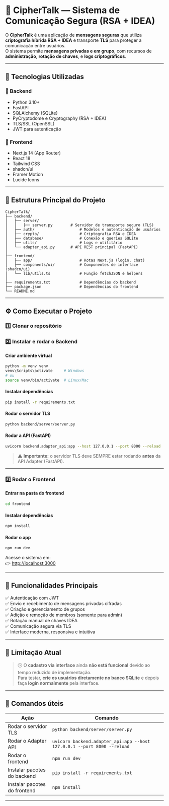 # 🔐 CipherTalk — Sistema de Comunicação Segura (RSA + IDEA)

O **CipherTalk** é uma aplicação de **mensagens seguras** que utiliza **criptografia híbrida RSA + IDEA** e transporte **TLS** para proteger a comunicação entre usuários.  
O sistema permite **mensagens privadas e em grupo**, com recursos de **administração**, **rotação de chaves**, e **logs criptográficos**.

---

## 🚀 Tecnologias Utilizadas

### 🔹 Backend
- Python 3.10+
- FastAPI
- SQLAlchemy (SQLite)
- PyCryptodome e Cryptography (RSA + IDEA)
- TLS/SSL (OpenSSL)
- JWT para autenticação

### 🔹 Frontend
- Next.js 14 (App Router)
- React 18
- Tailwind CSS
- shadcn/ui
- Framer Motion
- Lucide Icons

---

## 🧠 Estrutura Principal do Projeto

```
CipherTalk/
├── backend/
│   ├── server/
│   │   ├── server.py        # Servidor de transporte seguro (TLS)
│   ├── auth/                    # Modelos e autenticação de usuários
│   ├── crypto/                  # Criptografia RSA e IDEA
│   ├── database/                # Conexão e queries SQLite
│   ├── utils/                   # Logs e utilitário
│   └── adapter_api.py       # API REST principal (FastAPI)
│
├── frontend/
│   ├── app/                     # Rotas Next.js (login, chat)
│   ├── components/ui/           # Componentes de interface (shadcn/ui)
│   └── lib/utils.ts             # Função fetchJSON e helpers
│
├── requirements.txt             # Dependências do backend
├── package.json                 # Dependências do frontend
└── README.md
```

---

## ⚙️ Como Executar o Projeto

### 1️⃣ Clonar o repositório

### 2️⃣ Instalar e rodar o **Backend**

#### Criar ambiente virtual
```bash
python -m venv venv
venv\Scripts\activate     # Windows
# ou
source venv/bin/activate  # Linux/Mac
```

#### Instalar dependências
```bash
pip install -r requirements.txt
```

#### Rodar o servidor TLS
```bash
python backend/server/server.py
```

#### Rodar a API (FastAPI)
```bash
uvicorn backend.adapter_api:app --host 127.0.0.1 --port 8000 --reload
```

> ⚠️ **Importante:** o servidor TLS deve SEMPRE estar rodando **antes** da API Adapter (FastAPI).

---

### 3️⃣ Rodar o **Frontend**

#### Entrar na pasta do frontend
```bash
cd frontend
```

#### Instalar dependências
```bash
npm install
```

#### Rodar o app
```bash
npm run dev
```

Acesse o sistema em:  
👉 [http://localhost:3000](http://localhost:3000)

---

## 🔑 Funcionalidades Principais

✅ Autenticação com JWT  
✅ Envio e recebimento de mensagens privadas cifradas  
✅ Criação e gerenciamento de grupos  
✅ Adição e remoção de membros (somente para admin)  
✅ Rotação manual de chaves IDEA  
✅ Comunicação segura via TLS  
✅ Interface moderna, responsiva e intuitiva  

---

## 🚫 Limitação Atual

> 🕒 O **cadastro via interface** ainda **não está funcional** devido ao tempo reduzido de implementação.  
> Para testar, **crie os usuários diretamente no banco SQLite** e depois faça **login normalmente** pela interface.

---

## 🧰 Comandos úteis

| Ação | Comando |
|------|----------|
| Rodar o servidor TLS | `python backend/server/server.py` |
| Rodar o Adapter API | `uvicorn backend.adapter_api:app --host 127.0.0.1 --port 8000 --reload` |
| Rodar o frontend | `npm run dev` |
| Instalar pacotes do backend | `pip install -r requirements.txt` |
| Instalar pacotes do frontend | `npm install` |

---
